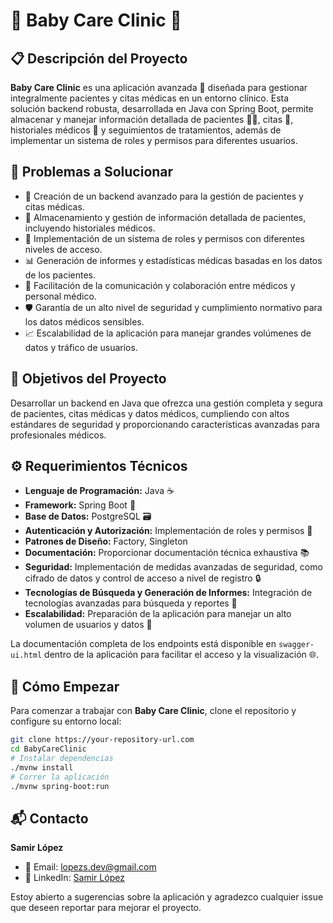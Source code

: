 # 🍼 Baby Care Clinic 🏥

## 📋 Descripción del Proyecto
**Baby Care Clinic** es una aplicación avanzada 🌟 diseñada para gestionar integralmente pacientes y citas médicas en un entorno clínico. Esta solución backend robusta, desarrollada en Java con Spring Boot, permite almacenar y manejar información detallada de pacientes 🧑‍⚕️, citas 📅, historiales médicos 📜 y seguimientos de tratamientos, además de implementar un sistema de roles y permisos para diferentes usuarios.

## 🎯 Problemas a Solucionar
- 🏥 Creación de un backend avanzado para la gestión de pacientes y citas médicas.
- 📝 Almacenamiento y gestión de información detallada de pacientes, incluyendo historiales médicos.
- 🔐 Implementación de un sistema de roles y permisos con diferentes niveles de acceso.
- 📊 Generación de informes y estadísticas médicas basadas en los datos de los pacientes.
- 🤝 Facilitación de la comunicación y colaboración entre médicos y personal médico.
- 🛡️ Garantía de un alto nivel de seguridad y cumplimiento normativo para los datos médicos sensibles.
- 📈 Escalabilidad de la aplicación para manejar grandes volúmenes de datos y tráfico de usuarios.

## 🚀 Objetivos del Proyecto
Desarrollar un backend en Java que ofrezca una gestión completa y segura de pacientes, citas médicas y datos médicos, cumpliendo con altos estándares de seguridad y proporcionando características avanzadas para profesionales médicos.

## ⚙️ Requerimientos Técnicos
- **Lenguaje de Programación:** Java ☕
- **Framework:** Spring Boot 🍃
- **Base de Datos:** PostgreSQL 🗃️
- **Autenticación y Autorización:** Implementación de roles y permisos 🔑
- **Patrones de Diseño:** Factory, Singleton
- **Documentación:** Proporcionar documentación técnica exhaustiva 📚
- **Seguridad:** Implementación de medidas avanzadas de seguridad, como cifrado de datos y control de acceso a nivel de registro 🔒
- **Tecnologías de Búsqueda y Generación de Informes:** Integración de tecnologías avanzadas para búsqueda y reportes 🧐
- **Escalabilidad:** Preparación de la aplicación para manejar un alto volumen de usuarios y datos 🚀

La documentación completa de los endpoints está disponible en `swagger-ui.html` dentro de la aplicación para facilitar el acceso y la visualización 🌐.

## 🚀 Cómo Empezar
Para comenzar a trabajar con **Baby Care Clinic**, clone el repositorio y configure su entorno local:
```bash
git clone https://your-repository-url.com
cd BabyCareClinic
# Instalar dependencias
./mvnw install
# Correr la aplicación
./mvnw spring-boot:run
```
## 📬 Contacto

**Samir López**

- 📧 Email: [lopezs.dev@gmail.com](mailto:lopezs.dev@gmail.com)
- 🔗 LinkedIn: [Samir López](www.linkedin.com/in/lopezs-dev)

Estoy abierto a sugerencias sobre la aplicación y agradezco cualquier issue que deseen reportar para mejorar el proyecto.

